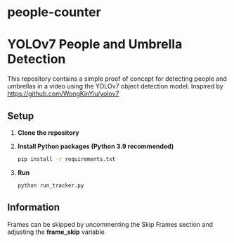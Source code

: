 # people-counter

# YOLOv7 People and Umbrella Detection

This repository contains a simple proof of concept for detecting people and umbrellas in a video using the YOLOv7 object detection model.
Inspired by https://github.com/WongKinYiu/yolov7

## Setup

1. **Clone the repository**

2. **Install Python packages (Python 3.9 recommended)**

   ```sh
   pip install -r requirements.txt

3. **Run**

   ```sh
   python run_tracker.py


## Information

Frames can be skipped by uncommenting the Skip Frames section and adjusting the **frame_skip** variable
